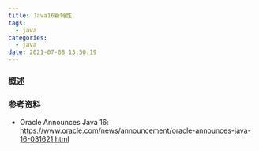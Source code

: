 ```yaml
---
title: Java16新特性
tags:
  - java
categories:
  - java
date: 2021-07-08 13:50:19
---
```


### 概述



<!-- more --> 



### 参考资料

- Oracle Announces Java 16: <https://www.oracle.com/news/announcement/oracle-announces-java-16-031621.html> 
